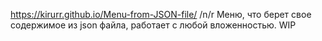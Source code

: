 https://kirurr.github.io/Menu-from-JSON-file/ /n/r
Меню, что берет свое содержимое из json файла, работает с любой вложенностью. WIP
